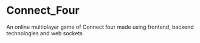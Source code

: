# Connect_Four
An online multiplayer game of Connect four made using frontend, backend technologies and web sockets 
